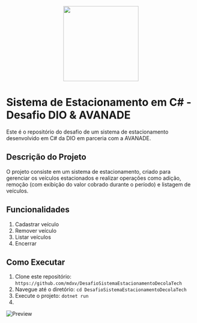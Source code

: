 <p align="center">
    <a href="https://www.dio.me/">
      <img align="center" src="https://lp.dio.me/wp-content/uploads/2023/03/LOGO-DIO-COLOR-768x311.png" width="200">
    </a>
</p>

# Sistema de Estacionamento em C# - Desafio DIO & AVANADE

Este é o repositório do desafio de um sistema de estacionamento desenvolvido em C# da DIO em parceria com a AVANADE.

## Descrição do Projeto 

O projeto consiste em um sistema de estacionamento, criado para gerenciar os veículos estacionados e realizar operações como adição, remoção (com exibição do valor cobrado durante o período) e listagem de veículos.

## Funcionalidades 

1. Cadastrar veículo
2. Remover veículo
3. Listar veículos
4. Encerrar

## Como Executar

1. Clone este repositório: `https://github.com/mdxv/DesafioSistemaEstacionamentoDecolaTech`
2. Navegue até o diretório: `cd DesafioSistemaEstacionamentoDecolaTech`
3. Execute o projeto: `dotnet run`
4. 
![Preview](https://i.imgur.com/CaCzfkA.png)
